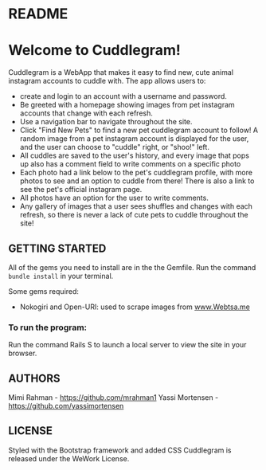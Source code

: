 # README

# Welcome to Cuddlegram!

Cuddlegram is a WebApp that makes it easy to find new, cute animal instagram accounts to cuddle with. The app allows users to:
  - create and login to an account with a username and password.
  - Be greeted with a homepage showing images from pet instagram accounts that change with each refresh.
  - Use a navigation bar to navigate throughout the site.
  - Click "Find New Pets" to find a new pet cuddlegram account to follow! A random image from a pet instagram account is displayed for the user, and the user can choose to "cuddle" right, or "shoo!" left.
  - All cuddles are saved to the user's history, and every image that pops up also has a comment field to write comments on a specific photo
  - Each photo had a link below to the pet's cuddlegram profile, with more photos to see and an option to cuddle from there! There is also a link to see the pet's official instagram page.
  - All photos have an option for the user to write comments.
  - Any gallery of images that a user sees shuffles and changes with each refresh, so there is never a lack of cute pets to cuddle throughout the site!


## GETTING STARTED ##

All of the gems you need to install are in the the Gemfile. Run the command `bundle install` in your terminal.

Some gems required:
  - Nokogiri and Open-URI: used to scrape images from www.Webtsa.me


### To run the program: ###
  Run the command Rails S to launch a local server to view the site in your browser.


## AUTHORS ##

Mimi Rahman - https://github.com/mrahman1
Yassi Mortensen - https://github.com/yassimortensen


## LICENSE ##
Styled with the Bootstrap framework and added CSS
Cuddlegram is released under the WeWork License.
